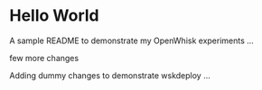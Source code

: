 # Hello World 

A sample README to demonstrate my OpenWhisk experiments ...

few more changes 

Adding dummy changes to demonstrate wskdeploy ...
